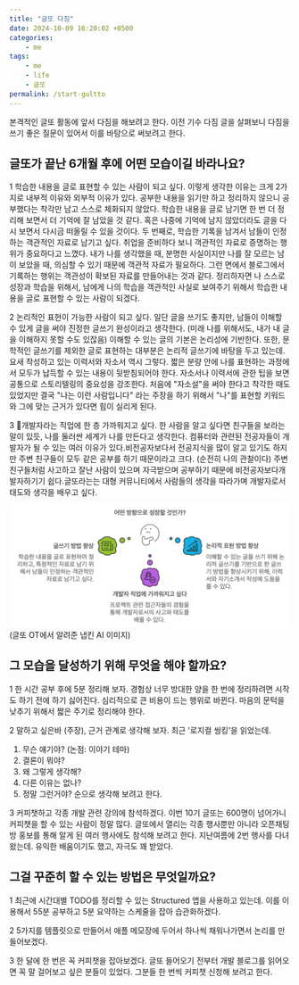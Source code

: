 ```yaml
---
title: "글또 다짐"
date: 2024-10-09 16:20:02 +0500
categories:
    - me
tags:
    - me
    - life
    - 글또
permalink: /start-gultto
---
```


본격적인 글또 활동에 앞서 다짐을 해보려고 한다. 이전 기수 다짐 글을 살펴보니 다짐을 쓰기 좋은 질문이 있어서 이를 바탕으로 써보려고 한다.

##  글또가 끝난 6개월 후에 어떤 모습이길 바라나요?
1
학습한 내용을 글로 표현할 수 있는 사람이 되고 싶다. 이렇게 생각한 이유는 크게 2가지로 내부적 이유와 외부적 이유가 있다. 공부한 내용을 읽기만 하고 정리하지 않으니 공부했다는 착각만 남고 스스로 체화되지 않았다. 학습한 내용을 글로 남기면 한 번 더 정리해 보면서 더 기억에 잘 남았을 것 같다. 혹은 나중에 기억에 남지 않았더라도 글을 다시 보면서 다시금 떠올릴 수 있을 것이다. 두 번째로, 학습한 기록을 남겨서 남들이 인정하는 객관적인 자료로 남기고 싶다. 취업을 준비하다 보니 객관적인 자료로 증명하는 행위가 중요하다고 느꼈다. 내가 나를 생각했을 때, 분명한 사실이지만 나를 잘 모르는 남이 보았을 때, 의심할 수 있기 때문에 객관적 자료가 필요하다. 그런 면에서 블로그에서 기록하는 행위는 객관성이 확보된 자료를 만들어내는 것과 같다. 정리하자면 나 스스로 성장과 학습을 위해서, 남에게 나의 학습을 객관적인 사실로 보여주기 위해서 학습한 내용을 글로 표현할 수 있는 사람이 되겠다.

2
논리적인 표현이 가능한 사람이 되고 싶다. 일단 글을 쓰기도 좋지만, 남들이 이해할 수 있게 글을 써야 진정한 글쓰기 완성이라고 생각한다. (미래 나를 위해서도, 내가 내 글을 이해하지 못할 수도 있잖음) 이해할 수 있는 글의 기본은 논리성에 기반한다. 또한, 문학적인 글쓰기를 제외한 글로 표현하는 대부분은 논리적 글쓰기에 바탕을 두고 있는데. 요새 작성하고 있는 이력서와 자소서 역시 그렇다. 짧은 분량 안에 나를 표현하는 과정에서 모두가 납득할 수 있는 내용이 뒷받침되어야 한다. 자소서나 이력서에 관한 팁을 보면 공통으로 스토리텔링의 중요성을 강조한다. 처음에 "자소설"을 써야 한다고 착각한 때도 있었지만 결국  "나는 이런 사람입니다" 라는 주장을 하기 위해서 "나"를 표현할 키워드와 그에 맞는 근거가 있다면 힘이 실리게 된다.

3
개발자라는 직업에 한 층 가까워지고 싶다. 한 사람을 알고 싶다면 친구들을 보라는 말이 있듯, 나를 둘러싼 세계가 나를 만든다고 생각한다. 컴퓨터와 관련된 전공자들이 개발자가 될 수 있는 여러 이유가 있다.비전공자보다서 전공지식을 많이 알고 있기도 하지만 주변 친구들이 모두 같은 공부를 하기 때문이라고 크다. (순전히 나의 관찰이다) 주변 친구들처럼 사고하고 잘난 사람이 있으며 자극받으며 공부하기 때문에 비전공자보다개발자하기기 쉽다.글또라는는 대형 커뮤니티에서 사람들의 생각을 따라가며 개발자로서 태도와 생각을 배우고 싶다.

![](../../static/images/start-gultto.png)
(글또 OT에서 알려준 냅킨 AI 이미지)

##  그 모습을 달성하기 위해 무엇을 해야 할까요?
1
한 시간 공부 후에 5분 정리해 보자. 경험상 너무 방대한 양을 한 번에 정리하려면 시작도 하기 전에 하기 싫어진다. 심리적으로 큰 비용이 드는 행위로 바뀐다. 마음의 문턱을 낮추기 위해서 짧은 주기로 정리해야 한다.

2
말하고 싶은바 (주장), 근거 관계로 생각해 보자.
최근 '로지컬 씽킹'을 읽었는데.
1. 무슨 얘기야? (논점: 이야기 테마)
2. 결론이 뭐야?
3. 왜 그렇게 생각해?
4. 다른 이유는 없나?
5. 정말 그런거야?
순으로 생각해 보려고 한다.

3
커피챗하고 각종 개발 관련 강의에 참석하겠다. 이번 10기 글또는 600명이 넘어가니 커피챗을 할 수 있는 사람이 정말 많다. 글또에서 열리는 각종 행사뿐만 아니라 오픈채팅방 홍보를 통해 알게 된 여러 행사에도 참석해 보려고 한다. 지난여름에 2번 행사를 다녀왔는데. 유익한 배움이기도 했고, 자극도 꽤 받았다.

##  그걸 꾸준히 할 수 있는 방법은 무엇일까요?
1
최근에 시간대별 TODO를 정리할 수 있는 Structured 앱을 사용하고 있는데. 이를 이용해서 55분 공부하고 5분 요약하는 스케줄을 잡아 습관화하겠다.

2
5가지를 템플릿으로 만들어서 애플 메모장에 두어서 하나씩 채워나가면서 논리를 만들어보겠다.

3
한 달에 한 번은 꼭 커피챗을 잡아보겠다. 글또 들어오기 전부터 개발 블로그를 읽어오면 꼭 말 걸어보고 싶은 분들이 있었다. 그분들 한 번씩 커피챗 신청해 보려고 한다.